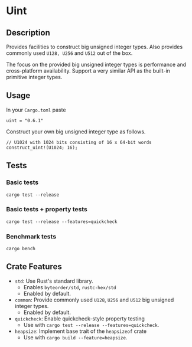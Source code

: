 # Uint

## Description

Provides facilities to construct big unsigned integer types.
Also provides commonly used `U128, U256` and `U512` out of the box.

The focus on the provided big unsigned integer types is performance and cross-platform availability.
Support a very similar API as the built-in primitive integer types.

## Usage

In your `Cargo.toml` paste

```
uint = "0.6.1"
```

Construct your own big unsigned integer type as follows.

```
// U1024 with 1024 bits consisting of 16 x 64-bit words
construct_uint!(U1024; 16);
```

## Tests

### Basic tests

```
cargo test --release
```

### Basic tests + property tests

```
cargo test --release --features=quickcheck
```

### Benchmark tests

```
cargo bench
```

## Crate Features

- `std`: Use Rust's standard library.
	- Enables `byteorder/std`, `rustc-hex/std`
	- Enabled by default.
- `common`: Provide commonly used `U128`, `U256` and `U512` big unsigned integer types.
	- Enabled by default.
- `quickcheck`: Enable quickcheck-style property testing
	- Use with `cargo test --release --features=quickcheck`.
- `heapsize`: Implement base trait of the `heapsizeof` crate
	- Use with `cargo build --feature=heapsize`.
